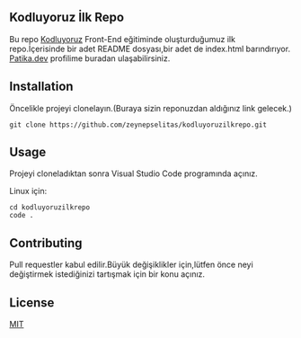 ## **Kodluyoruz İlk Repo**

Bu repo [Kodluyoruz](https://kodluyoruz.org/tr/patika-dev/) Front-End eğitiminde oluşturduğumuz ilk repo.İçerisinde bir adet README dosyası,bir adet de index.html barındırıyor.
[Patika.dev](https://app.patika.dev/zeyneplita) profilime buradan ulaşabilirsiniz.


## **Installation**
Öncelikle projeyi clonelayın.(Buraya sizin reponuzdan aldığınız link gelecek.)

```
git clone https://github.com/zeynepselitas/kodluyoruzilkrepo.git
```

## **Usage** 
Projeyi cloneladıktan sonra Visual Studio Code programında açınız.

Linux için:
```
cd kodluyoruzilkrepo
code .
```
## **Contributing**
Pull requestler kabul edilir.Büyük değişiklikler için,lütfen önce neyi değiştirmek istediğinizi tartışmak için bir konu açınız. 

## **License**

[MIT](https://choosealicense.com/licenses/mit/)

